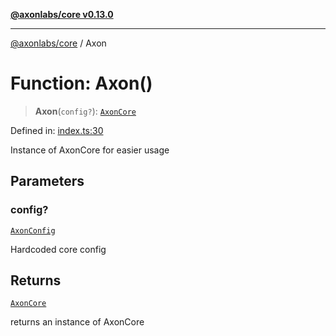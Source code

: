 [**@axonlabs/core v0.13.0**](../README.md)

***

[@axonlabs/core](../globals.md) / Axon

# Function: Axon()

> **Axon**(`config?`): [`AxonCore`](../classes/AxonCore.md)

Defined in: [index.ts:30](https://github.com/AxonJsLabs/AxonJs/blob/407e35cea641a89da71a37171ebae2edf17c9012/src/index.ts#L30)

Instance of AxonCore for easier usage

## Parameters

### config?

[`AxonConfig`](../interfaces/AxonConfig.md)

Hardcoded core config

## Returns

[`AxonCore`](../classes/AxonCore.md)

returns an instance of AxonCore
